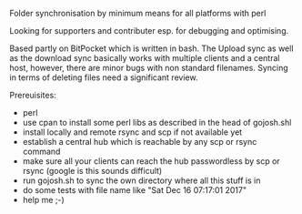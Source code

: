 Folder synchronisation by minimum means for all platforms with perl 

Looking for supporters and contributer esp. for debugging and optimising.

Based partly on BitPocket which is written in bash. The Upload sync as well as the download sync basically works with multiple clients and a central host, however, there are minor bugs with non standard filenames. Syncing in terms of deleting files need a significant review.

Prereuisites:
- perl
- use cpan to install some perl libs as described in the head of gojosh.shl
- install locally and remote rsync and scp if not available yet
- establish a central hub which is reachable by any scp or rsync command
- make sure all your clients can reach the hub passwordless by scp or rsync (google is this sounds difficult)
- run gojosh.sh to sync the own directory where all this stuff is in
- do some tests with file name like "Sat Dec 16 07:17:01 2017"
- help me ;-)
